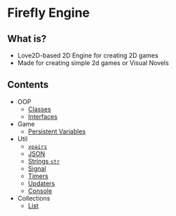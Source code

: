 # Firefly Engine

## What is?
* Love2D-based 2D Engine for creating 2D games
* Made for creating simple 2d games or Visual Novels

## Contents
* OOP
	* [Classes](doc/Class.md)
	* [Interfaces](doc/Interface.md)
* Game
	* [Persistent Variables](doc/Variables.md)
* Util
	* [`xpairs`](doc/Xpairs.md)
	* [JSON](doc/Json.md)
	* [Strings `str`](doc/str.md)
	* [Signal](doc/Signal.md)
	* [Timers](doc/Timer.md)
	* [Updaters](doc/Updaters.md)
	* [Console](doc/Console.md)
* Collections
	* [List](doc/List.md)